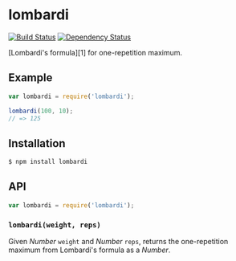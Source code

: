# lombardi

[![Build Status][travis-svg]][travis]
[![Dependency Status][gemnasium-svg]][gemnasium]

[Lombardi's formula][1] for one-repetition maximum.

## Example

``` javascript
var lombardi = require('lombardi');

lombardi(100, 10);
// => 125
```

## Installation

``` bash
$ npm install lombardi
```

## API

``` javascript
var lombardi = require('lombardi');
```

### `lombardi(weight, reps)`

Given _Number_ `weight` and _Number_ `reps`, returns the one-repetition maximum
from Lombardi's formula as a _Number_.


   [travis]: https://travis-ci.org/KenanY/lombardi
   [travis-svg]: https://img.shields.io/travis/KenanY/lombardi.svg
   [gemnasium]: https://gemnasium.com/KenanY/lombardi
   [gemnasium-svg]: https://img.shields.io/gemnasium/KenanY/lombardi.svg
